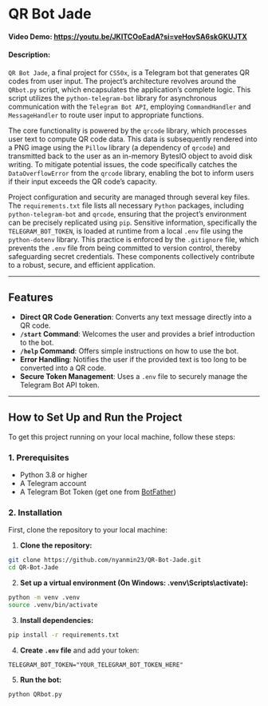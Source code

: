 # QR Bot Jade

#### Video Demo: https://youtu.be/JKlTCOoEadA?si=veHovSA6skGKUJTX
#### Description:

`QR Bot Jade`, a final project for `CS50x`, is a Telegram bot that generates QR codes from user input. The project’s architecture revolves around the `QRbot.py` script, which encapsulates the application’s complete logic. This script utilizes the `python-telegram-bot` library for asynchronous communication with the `Telegram Bot API`, employing `CommandHandler` and `MessageHandler` to route user input to appropriate functions.

The core functionality is powered by the `qrcode` library, which processes user text to compute QR code data. This data is subsequently rendered into a PNG image using the `Pillow` library (a dependency of `qrcode`) and transmitted back to the user as an in-memory BytesIO object to avoid disk writing. To mitigate potential issues, the code specifically catches the `DataOverflowError` from the `qrcode` library, enabling the bot to inform users if their input exceeds the QR code’s capacity.

Project configuration and security are managed through several key files. The `requirements.txt` file lists all necessary `Python` packages, including `python-telegram-bot` and `qrcode`, ensuring that the project’s environment can be precisely replicated using `pip`. Sensitive information, specifically the `TELEGRAM_BOT_TOKEN`, is loaded at runtime from a local `.env` file using the `python-dotenv` library. This practice is enforced by the `.gitignore` file, which prevents the `.env` file from being committed to version control, thereby safeguarding secret credentials. These components collectively contribute to a robust, secure, and efficient application.


---

## Features

* **Direct QR Code Generation**: Converts any text message directly into a QR code.
* **`/start` Command**: Welcomes the user and provides a brief introduction to the bot.
* **`/help` Command**: Offers simple instructions on how to use the bot.
* **Error Handling**: Notifies the user if the provided text is too long to be converted into a QR code.
* **Secure Token Management**: Uses a `.env` file to securely manage the Telegram Bot API token.

---

## How to Set Up and Run the Project

To get this project running on your local machine, follow these steps:

### 1. Prerequisites

* Python 3.8 or higher
* A Telegram account
* A Telegram Bot Token (get one from [BotFather](https://t.me/botfather))


### 2. Installation
First, clone the repository to your local machine:

1.  **Clone the repository:**
```bash
git clone https://github.com/nyanmin23/QR-Bot-Jade.git
cd QR-Bot-Jade
```

2.  **Set up a virtual environment (On Windows: .venv\Scripts\activate):**
```bash
python -m venv .venv
source .venv/bin/activate
```

3.  **Install dependencies:**
```bash
pip install -r requirements.txt
```

4.  **Create `.env` file** and add your token:
```
TELEGRAM_BOT_TOKEN="YOUR_TELEGRAM_BOT_TOKEN_HERE"
```

5.  **Run the bot:**
```bash
python QRbot.py
```